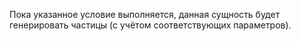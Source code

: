 Пока указанное условие выполняется, данная сущность будет генерировать частицы (с учётом соответствующих параметров).
